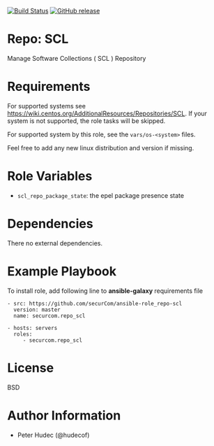 [![Build Status](https://www.travis-ci.org/securCom/ansible-role_repo-scl.svg?branch=master)](https://www.travis-ci.org/securCom/ansible-role_repo-scl)
[![GitHub release](https://img.shields.io/github/release/securCom/ansible-role_repo-scl.svg)](https://github.com/securCom/ansible-role_repo-scl)


# Repo: SCL

Manage  Software Collections ( SCL ) Repository

# Requirements

For supported systems  see https://wiki.centos.org/AdditionalResources/Repositories/SCL. If your system is not supported,
the role tasks will be skipped.

For supported system by this role, see the `vars/os-<system>` files.

Feel free to add any new linux distribution and version if missing.

# Role Variables

- `scl_repo_package_state`: the epel package presence  state

# Dependencies

There no external dependencies.

# Example Playbook

To install role, add following line to **ansible-galaxy** requirements file
```
- src: https://github.com/securCom/ansible-role_repo-scl
  version: master
  name: securcom.repo_scl
```

```
- hosts: servers
  roles:
     - securcom.repo_scl
```

# License

BSD

# Author Information


- Peter Hudec (@hudecof)